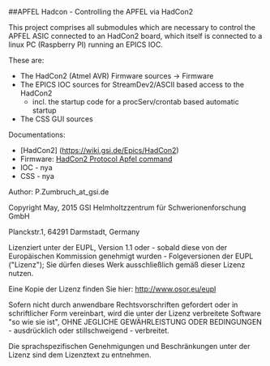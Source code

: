 ##APFEL Hadcon - Controlling the APFEL via HadCon2

This project comprises all submodules which are necessary to control the APFEL ASIC connected to an HadCon2 board,
which itself is connected to a linux PC (Raspberry PI) running an EPICS IOC.

These are:
  * The HadCon2 (Atmel AVR) Firmware sources -> Firmware
  * The EPICS IOC sources for StreamDev2/ASCII based access to the HadCon2
     * incl. the startup code for a procServ/crontab based automatic startup
  * The CSS GUI sources 
  
Documentations:
 * [HadCon2] (https://wiki.gsi.de/Epics/HadCon2)
 * Firmware: [HadCon2 Protocol Apfel command](https://wiki.gsi.de/Epics/HadConMultipurposeControlsProtocolCmndApfel)
 * IOC - nya
 * CSS - nya

Author: P.Zumbruch_at_gsi.de

Copyright May, 2015  GSI Helmholtzzentrum für Schwerionenforschung GmbH

Planckstr.1, 64291 Darmstadt, Germany

Lizenziert unter der EUPL, Version 1.1 oder - sobald diese von der Europäischen Kommission genehmigt wurden - Folgeversionen der EUPL ("Lizenz"); Sie dürfen dieses Werk ausschließlich gemäß dieser Lizenz nutzen.

Eine Kopie der Lizenz finden Sie hier: http://www.osor.eu/eupl

Sofern nicht durch anwendbare Rechtsvorschriften gefordert oder in schriftlicher Form vereinbart, wird die unter der Lizenz verbreitete Software "so wie sie ist", OHNE JEGLICHE GEWÄHRLEISTUNG ODER BEDINGUNGEN - ausdrücklich oder stillschweigend - verbreitet.

Die sprachspezifischen Genehmigungen und Beschränkungen unter der Lizenz sind dem Lizenztext zu entnehmen.
